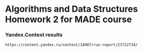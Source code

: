 # Algorithms and Data Structures Homework 2 for MADE course

### Yandex.Contest results

    https://contest.yandex.ru/contest/14907/run-report/23722734/